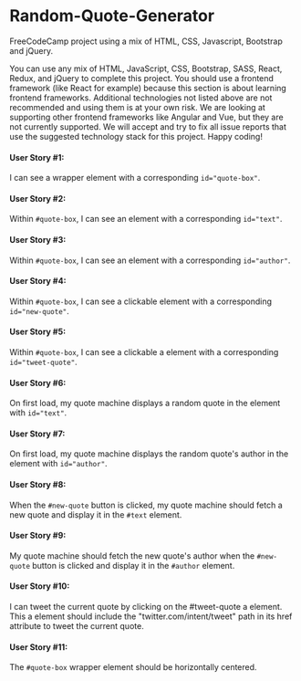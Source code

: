 # Random-Quote-Generator
FreeCodeCamp project using a mix of HTML, CSS, Javascript, Bootstrap and jQuery.

You can use any mix of HTML, JavaScript, CSS, Bootstrap, SASS, React, Redux, and jQuery to complete this project. You should use a frontend framework (like React for example) because this section is about learning frontend frameworks. Additional technologies not listed above are not recommended and using them is at your own risk. We are looking at supporting other frontend frameworks like Angular and Vue, but they are not currently supported. We will accept and try to fix all issue reports that use the suggested technology stack for this project. Happy coding!

#### User Story #1:
I can see a wrapper element with a corresponding `id="quote-box"`.

#### User Story #2:
Within `#quote-box`, I can see an element with a corresponding `id="text"`.

#### User Story #3:
Within `#quote-box`, I can see an element with a corresponding `id="author"`.

#### User Story #4:
Within `#quote-box`, I can see a clickable element with a corresponding `id="new-quote"`.

#### User Story #5:
Within `#quote-box`, I can see a clickable a element with a corresponding `id="tweet-quote"`.

#### User Story #6:
On first load, my quote machine displays a random quote in the element with `id="text"`.

#### User Story #7:
On first load, my quote machine displays the random quote's author in the element with `id="author"`.

#### User Story #8:
When the `#new-quote` button is clicked, my quote machine should fetch a new quote and display it in the `#text` element.

#### User Story #9:
My quote machine should fetch the new quote's author when the `#new-quote` button is clicked and display it in the `#author` element.

#### User Story #10:
I can tweet the current quote by clicking on the #tweet-quote a element. This a element should include the "twitter.com/intent/tweet" path in its href attribute to tweet the current quote.

#### User Story #11:
The `#quote-box` wrapper element should be horizontally centered.
